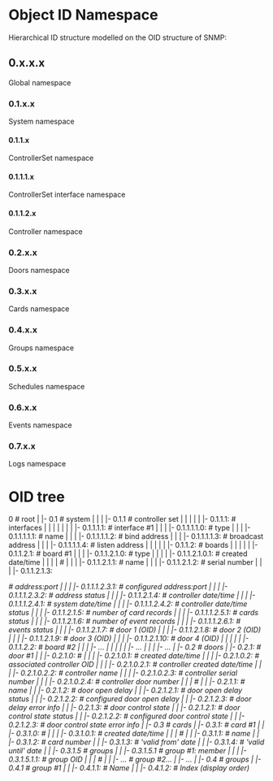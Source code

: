 # Object ID Namespace

Hierarchical ID structure modelled on the OID structure of SNMP:

## 0.x.x.x

Global namespace

### 0.1.x.x

System namespace

#### 0.1.1.x

ControllerSet namespace

#### 0.1.1.1.x

ControllerSet interface namespace

#### 0.1.1.2.x

Controller namespace

### 0.2.x.x

Doors namespace

### 0.3.x.x

Cards namespace

### 0.4.x.x

Groups namespace

### 0.5.x.x

Schedules namespace

### 0.6.x.x

Events namespace

### 0.7.x.x

Logs namespace

# OID tree

0                                                                            # root
|
|- 0.1                                                                       # system
|    |
|    |- 0.1.1                                                                # controller set
|    |      |
|    |      |- 0.1.1.1:                                                      # interfaces
|    |      |        |
|    |      |        |- 0.1.1.1.1: <status>                                  # interface #1
|    |      |                   |- 0.1.1.1.1.0: <type>                       #    type
|    |      |                   |- 0.1.1.1.1.1: <name>                       #    name
|    |      |                   |- 0.1.1.1.1.2: <bind>                       #    bind address
|    |      |                   |- 0.1.1.1.1.3: <broadcast>                  #    broadcast address
|    |      |                   |- 0.1.1.1.1.4: <listen>                     #    listen address
|    |      |
|    |      |- 0.1.1.2:                                                      # boards
|    |               |
|    |               |- 0.1.1.2.1: <status>                                  # board #1
|    |               |          |- 0.1.1.2.1.0: <type>                       #    type
|    |               |          |            |- 0.1.1.2.1.0.1: <created>     #    created date/time
|    |               |          |                                            #
|    |               |          |- 0.1.1.2.1.1:  <name>                      #    name
|    |               |          |- 0.1.1.2.1.2:  <ID>                        #    serial number
|    |               |          |- 0.1.1.2.1.3:  <address>                   #    address:port
|    |               |                       |- 0.1.1.1.2.3.1: <configured>  #    configured address:port
|    |               |                       |- 0.1.1.1.2.3.2: <status>      #    address status
|    |               |          |- 0.1.1.2.1.4:  <datetime>                  #    controller date/time
|    |               |                       |- 0.1.1.1.2.4.1: <now>         #    system date/time
|    |               |                       |- 0.1.1.1.2.4.2: <status>      #    controller date/time status
|    |               |          |- 0.1.1.2.1.5:  <cards>                     #    number of card records
|    |               |                       |- 0.1.1.1.2.5.1: <status>      #    cards status
|    |               |          |- 0.1.1.2.1.6:  <events>                    #    number of event records
|    |               |                       |- 0.1.1.1.2.6.1: <status>      #    events status
|    |               |          |- 0.1.1.2.1.7:  <door1>                     #    door 1 (OID)
|    |               |          |- 0.1.1.2.1.8:  <door2>                     #    door 2 (OID)
|    |               |          |- 0.1.1.2.1.9:  <door3>                     #    door 3 (OID)
|    |               |          |- 0.1.1.2.1.10: <door4>                     #    door 4 (OID)
|    |               |
|    |               |- 0.1.1.2.2: <status>                                  # board #2
|    |               |          |- ...
|    |               |
|    |               |- ...
|    |
|    |- ...
|
|- 0.2                                                                       # doors
|    |- 0.2.1: <status>                                                      # door #1
|    |      |- 0.2.1.0:                                                      #
|    |      |        |- 0.2.1.0.1: <created>                                 #    created date/time
|    |      |        |- 0.2.1.0.2: <controller>                              #    associated controller OID
|    |      |                   |- 0.2.1.0.2.1: <created>                    #               controller created date/time
|    |      |                   |- 0.2.1.0.2.2: <name>                       #               controller name
|    |      |                   |- 0.2.1.0.2.3: <deviceID>                   #               controller serial number
|    |      |                   |- 0.2.1.0.2.4: <door>                       #               controller door number
|    |      |                                                                #
|    |      |- 0.2.1.1: <name>                                               #    name
|    |      |- 0.2.1.2: <delay>                                              #    door open delay
|    |               |- 0.2.1.2.1: <status>                                  #    door open delay status
|    |               |- 0.2.1.2.2: <configured>                              #    configured door open delay
|    |               |- 0.2.1.2.3: <error>                                   #    door delay error info
|    |      |- 0.2.1.3: <control>                                            #    door control state
|    |               |- 0.2.1.2.1: <status>                                  #    door control state status
|    |               |- 0.2.1.2.2: <configured>                              #    configured door control state
|    |               |- 0.2.1.2.3: <error>                                   #    door control state error info
|
|- 0.3                                                                       # cards
|    |- 0.3.1: <status>                                                      # card #1
|    |      |- 0.3.1.0:                                                      #
|    |      |        |- 0.3.1.0.1: <created>                                 #      created date/time
|    |      |                                                                # 
|    |      |- 0.3.1.1: <name>                                               #      name
|    |      |- 0.3.1.2: <number>                                             #      card number
|    |      |- 0.3.1.3: <from>                                               #      'valid from' date
|    |      |- 0.3.1.4: <to>                                                 #      'valid until' date
|    |      |- 0.3.1.5                                                       #      groups
|    |               |- 0.3.1.5.1 <member>                                   #      group #1: member
|    |               |           |- 0.3.1.5.1.1: <oid>                       #                group OID
|    |               |                                                       #
|    |               |- ...                                                  #      group #2...
|    |- ...
|
|- 0.4                                                                       # groups
|    |- 0.4.1                                                                # group #1
|    |      |- 0.4.1.1: <name>                                               #       Name
|    |      |- 0.4.1.2: <index>                                              #       Index (display order)
